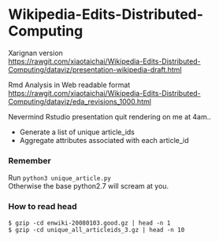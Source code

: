 # Wikipedia-Edits-Distributed-Computing

Xarignan version  
https://rawgit.com/xiaotaichai/Wikipedia-Edits-Distributed-Computing/dataviz/presentation-wikipedia-draft.html  


Rmd Analysis in Web readable format  
https://rawgit.com/xiaotaichai/Wikipedia-Edits-Distributed-Computing/dataviz/eda_revisions_1000.html

Nevermind Rstudio presentation quit rendering on me at 4am..  


* Generate a list of unique article_ids  
* Aggregate attributes associated with each article_id  


### Remember   

Run `python3 unique_article.py`  
Otherwise the base python2.7 will scream at you.

### How to read head  
```
$ gzip -cd enwiki-20080103.good.gz | head -n 1
$ gzip -cd unique_all_articleids_3.gz | head -n 10
```
